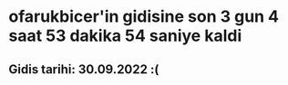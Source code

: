 # ofarukbicer'in gidisine son 3 gun 4 saat 53 dakika 54 saniye kaldi

## Gidis tarihi: 30.09.2022 :(